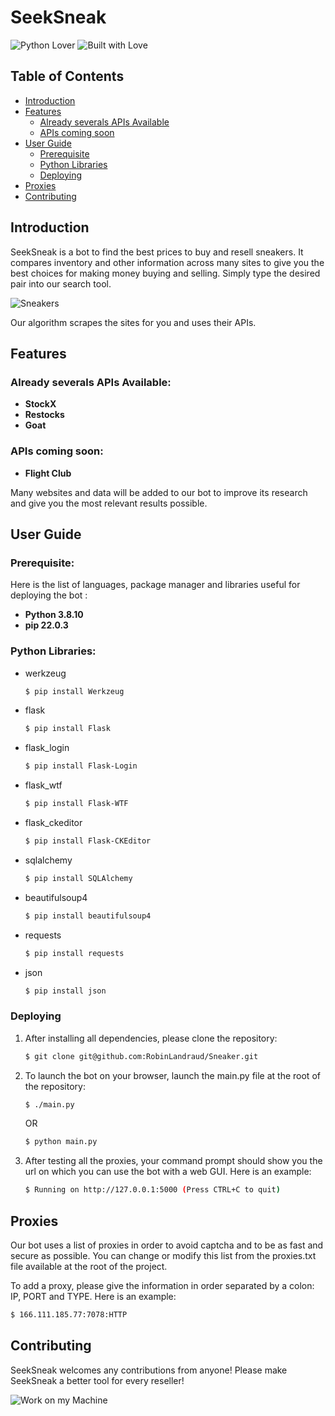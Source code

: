 # SeekSneak

![Python Lover](https://forthebadge.com/images/badges/made-with-python.svg) ![Built with Love](https://forthebadge.com/images/badges/built-with-love.svg)

## Table of Contents

- [Introduction](#introduction)
- [Features](#features)
  - [Already severals APIs Available](#already-severals-apis-available)
  - [APIs coming soon](#apis-coming-soon)
- [User Guide](#user-Guide)
  - [Prerequisite](#prerequisite)
  - [Python Libraries](#python-libraries)
  - [Deploying](#deploying)
- [Proxies](#proxies)
- [Contributing](#contributing)

## Introduction

SeekSneak is a bot to find the best prices to buy and resell sneakers. It compares inventory and other information across many sites to give you the best choices for making money buying and selling. Simply type the desired pair into our search tool.

![Sneakers](https://media.giphy.com/media/5WlXGaNnB0N6o/giphy.gif)

Our algorithm scrapes the sites for you and uses their APIs.

## Features

### Already severals APIs Available:
- **StockX**
- **Restocks**
- **Goat**

### APIs coming soon:
- **Flight Club**

Many websites and data will be added to our bot to improve its research and give you the most relevant results possible.

## User Guide

### Prerequisite:

Here is the list of languages, package manager and libraries useful for deploying the bot :

- **Python 3.8.10**
- **pip 22.0.3**

### Python Libraries:
- werkzeug
   ```bash
   $ pip install Werkzeug
   ```
- flask
   ```bash
   $ pip install Flask
   ```
- flask_login
   ```bash
   $ pip install Flask-Login
   ```
- flask_wtf
   ```bash
   $ pip install Flask-WTF
   ```
- flask_ckeditor
   ```bash
   $ pip install Flask-CKEditor
   ```
- sqlalchemy
   ```bash
   $ pip install SQLAlchemy
   ```
- beautifulsoup4
   ```bash
   $ pip install beautifulsoup4
   ```
- requests
   ```bash
   $ pip install requests
   ```
- json
   ```bash
   $ pip install json
   ```

### Deploying

1. After installing all dependencies, please clone the repository:
   ```bash
   $ git clone git@github.com:RobinLandraud/Sneaker.git
   ```

2. To launch the bot on your browser, launch the main.py file at the root of the repository:
   ```bash
   $ ./main.py
   ```
   OR
   ```bash
   $ python main.py
   ```

3. After testing all the proxies, your command prompt should show you the url on which you can use the bot with a web GUI. Here is an example:
   ```bash
   $ Running on http://127.0.0.1:5000 (Press CTRL+C to quit)
   ```

## Proxies

Our bot uses a list of proxies in order to avoid captcha and to be as fast and secure as possible. You can change or modify this list from the proxies.txt file available at the root of the project. 

To add a proxy, please give the information in order separated by a colon: IP, PORT and TYPE.
Here is an example:
   ```bash
   $ 166.111.185.77:7078:HTTP
   ```

## Contributing

SeekSneak welcomes any contributions from anyone! Please make SeekSneak a better tool for every reseller!

![Work on my Machine](https://forthebadge.com/images/badges/works-on-my-machine.svg)
